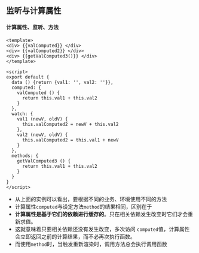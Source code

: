## 监听与计算属性
 
#### 计算属性、监听、方法
```vue
<template>
<div> {{valComputed}} </div>
<div> {{valComputed2}} </div>
<div> {{getValComputed3()}} </div>
</template>

<script>
export default {
  data () {return {val1: '', val2: ''}},
  computed: {
    valComputed () {
      return this.val1 + this.val2
    }
  },
  watch: {
    val1 (newV, oldV) {
      this.valComputed2 = newV + this.val2
    },
    val2 (newV, oldV) {
      this.valComputed2 = this.val1 + newV
    }
  },
  methods: {
    getValComputed3 () {
      return this.val1 + this.val2
    }
  }
}
</script>

```

* 从上面的实例可以看出，要根据不同的业务、环境使用不同的方法
* 计算属性`computed`与设定方法`method`的结果相同，区别在于
* **计算属性是基于它们的依赖进行缓存的**。只在相关依赖发生改变时它们才会重新求值。
* 这就意味着只要相关依赖还没有发生改变，多次访问 `computed`值，计算属性会立即返回之前的计算结果，而不必再次执行函数。
* 而使用`method`时，当触发重新渲染时，调用方法总会执行调用函数

